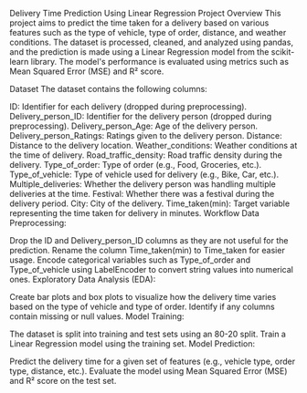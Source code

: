 Delivery Time Prediction Using Linear Regression
Project Overview
This project aims to predict the time taken for a delivery based on various features such as the type of vehicle, type of order, distance, and weather conditions. The dataset is processed, cleaned, and analyzed using pandas, and the prediction is made using a Linear Regression model from the scikit-learn library. The model's performance is evaluated using metrics such as Mean Squared Error (MSE) and R² score.

Dataset
The dataset contains the following columns:

ID: Identifier for each delivery (dropped during preprocessing).
Delivery_person_ID: Identifier for the delivery person (dropped during preprocessing).
Delivery_person_Age: Age of the delivery person.
Delivery_person_Ratings: Ratings given to the delivery person.
Distance: Distance to the delivery location.
Weather_conditions: Weather conditions at the time of delivery.
Road_traffic_density: Road traffic density during the delivery.
Type_of_order: Type of order (e.g., Food, Groceries, etc.).
Type_of_vehicle: Type of vehicle used for delivery (e.g., Bike, Car, etc.).
Multiple_deliveries: Whether the delivery person was handling multiple deliveries at the time.
Festival: Whether there was a festival during the delivery period.
City: City of the delivery.
Time_taken(min): Target variable representing the time taken for delivery in minutes.
Workflow
Data Preprocessing:

Drop the ID and Delivery_person_ID columns as they are not useful for the prediction.
Rename the column Time_taken(min) to Time_taken for easier usage.
Encode categorical variables such as Type_of_order and Type_of_vehicle using LabelEncoder to convert string values into numerical ones.
Exploratory Data Analysis (EDA):

Create bar plots and box plots to visualize how the delivery time varies based on the type of vehicle and type of order.
Identify if any columns contain missing or null values.
Model Training:

The dataset is split into training and test sets using an 80-20 split.
Train a Linear Regression model using the training set.
Model Prediction:

Predict the delivery time for a given set of features (e.g., vehicle type, order type, distance, etc.).
Evaluate the model using Mean Squared Error (MSE) and R² score on the test set.

